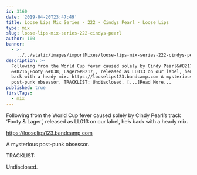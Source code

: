 ```yaml
---
id: 3160
date: '2019-04-20T23:47:49'
title: Loose Lips Mix Series - 222 - Cindys Pearl - Loose Lips
type: mix
slug: loose-lips-mix-series-222-cindys-pearl
author: 100
banner:
  - >-
    ../../static/images/importMixes/loose-lips-mix-series-222-cindys-pearl/image3160.jpeg
description: >-
  Following from the World Cup fever caused solely by Cindy Pearl&#8217;s track
  &#8216;Footy &#038; Lager&#8217;, released as LL013 on our label, he&#8217;s
  back with a heady mix. https://looselips123.bandcamp.com A mysterious
  post-punk obsessor. TRACKLIST: Undisclosed. [...]Read More...
published: true
firstTags:
  - mix
---
```

Following from the World Cup fever caused solely by Cindy Pearl’s track ‘Footy & Lager’, released as LL013 on our label, he’s back with a heady mix.

https://looselips123.bandcamp.com

A mysterious post-punk obsessor.

TRACKLIST:

Undisclosed.